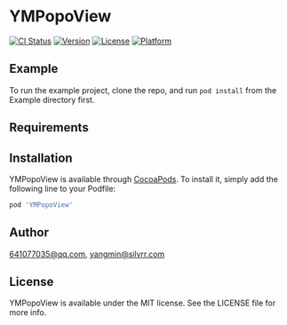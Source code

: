 # YMPopoView

[![CI Status](https://img.shields.io/travis/641077035@qq.com/YMPopoView.svg?style=flat)](https://travis-ci.org/641077035@qq.com/YMPopoView)
[![Version](https://img.shields.io/cocoapods/v/YMPopoView.svg?style=flat)](https://cocoapods.org/pods/YMPopoView)
[![License](https://img.shields.io/cocoapods/l/YMPopoView.svg?style=flat)](https://cocoapods.org/pods/YMPopoView)
[![Platform](https://img.shields.io/cocoapods/p/YMPopoView.svg?style=flat)](https://cocoapods.org/pods/YMPopoView)

## Example

To run the example project, clone the repo, and run `pod install` from the Example directory first.

## Requirements

## Installation

YMPopoView is available through [CocoaPods](https://cocoapods.org). To install
it, simply add the following line to your Podfile:

```ruby
pod 'YMPopoView'
```

## Author

641077035@qq.com, yangmin@silvrr.com

## License

YMPopoView is available under the MIT license. See the LICENSE file for more info.
